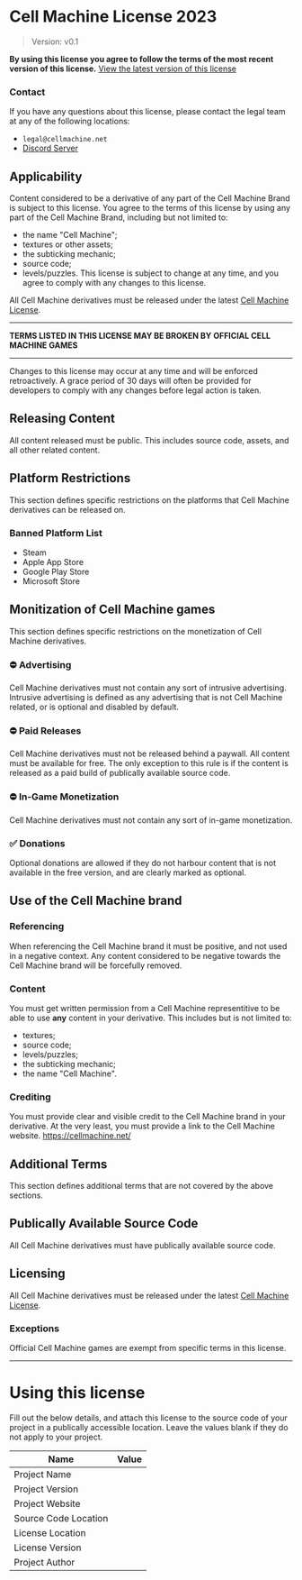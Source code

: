 # Cell Machine License 2023
> Version: v0.1

**By using this license you agree to follow the terms of the most recent version of this license.**
[View the latest version of this license](https://legal.cellmachine.net/license/cell-machine)

### Contact
If you have any questions about this license, please contact the legal team at any of the following locations:
 - `legal@cellmachine.net`
 - [Discord Server](https://discord.gg/cell-machine-791818283867045941)

## Applicability

Content considered to be a derivative of any part of the Cell Machine Brand is subject to this license.
You agree to the terms of this license by using any part of the Cell Machine Brand, including but not limited to:
 - the name "Cell Machine";
 - textures or other assets; 
 - the subticking mechanic;
 - source code;
 - levels/puzzles.
This license is subject to change at any time, and you agree to comply with any changes to this license.

All Cell Machine derivatives must be released under the latest [Cell Machine License](https://legal.cellmachine.net/license/cell-machine).

---

**TERMS LISTED IN THIS LICENSE MAY BE BROKEN BY OFFICIAL CELL MACHINE GAMES**

---

Changes to this license may occur at any time and will be enforced retroactively.
A grace period of 30 days will often be provided for developers to comply with any changes before legal action is taken.

## Releasing Content
All content released must be public. This includes source code, assets, and all other related content.

## Platform Restrictions
This section defines specific restrictions on the platforms that Cell Machine derivatives can be released on.

### Banned Platform List
 - Steam
 - Apple App Store
 - Google Play Store
 - Microsoft Store

## Monitization of Cell Machine games
This section defines specific restrictions on the monetization of Cell Machine derivatives.

### ⛔ Advertising
Cell Machine derivatives must not contain any sort of intrusive advertising.
Intrusive advertising is defined as any advertising that is not Cell Machine related, or is optional and disabled by default.

### ⛔ Paid Releases
Cell Machine derivatives must not be released behind a paywall. All content must be available for free.
The only exception to this rule is if the content is released as a paid build of publically available source code.

### ⛔ In-Game Monetization
Cell Machine derivatives must not contain any sort of in-game monetization.

### ✅ Donations 
Optional donations are allowed if they do not harbour content that is not available in the free version, and are clearly marked as optional.

## Use of the Cell Machine brand

### Referencing
When referencing the Cell Machine brand it must be positive, and not used in a negative context. Any content considered to be negative towards the Cell Machine brand will be forcefully removed.  

### Content
You must get written permission from a Cell Machine representitive to be able to use **any** content in your derivative. This includes but is not limited to:
 - textures;
 - source code;
 - levels/puzzles;
 - the subticking mechanic;
 - the name "Cell Machine".

### Crediting
You must provide clear and visible credit to the Cell Machine brand in your derivative. At the very least, you must provide a link to the Cell Machine website. https://cellmachine.net/

## Additional Terms
This section defines additional terms that are not covered by the above sections.

## Publically Available Source Code
All Cell Machine derivatives must have publically available source code.

## Licensing
All Cell Machine derivatives must be released under the latest [Cell Machine License](https://legal.cellmachine.net/license/cell-machine).

### Exceptions
Official Cell Machine games are exempt from specific terms in this license.

---

# Using this license
Fill out the below details, and attach this license to the source code of your project in a publically accessible location. Leave the values blank if they do not apply to your project.

| Name | Value |
| --- | --- |
| Project Name         |  |
| Project Version      |  |
| Project Website      |  |
| Source Code Location |  |
| License Location     |  |
| License Version      |  |
| Project Author       |  |
